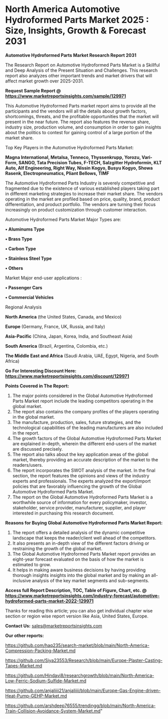 # North America Automotive Hydroformed Parts Market 2025 : Size, Insights, Growth & Forecast 2031

<strong>Automotive Hydroformed Parts Market Research Report 2031</strong>

The Research Report on Automotive Hydroformed Parts Market is a Skillful and Deep Analysis of the Present Situation and Challenges. This research report also analyzes other important trends and market drivers that will affect market growth over 2025-2031.

<strong>Request Sample Report @ <a href=https://www.marketreportsinsights.com/sample/129971>https://www.marketreportsinsights.com/sample/129971</a></strong>

This Automotive Hydroformed Parts market report aims to provide all the participants and the vendors will all the details about growth factors, shortcomings, threats, and the profitable opportunities that the market will present in the near future. The report also features the revenue share, industry size, production volume, and consumption in order to gain insights about the politics to contest for gaining control of a large portion of the market share.

Top Key Players in the Automotive Hydroformed Parts Market:

<strong>Magna International, Metalsa, Tenneco, Thyssenkrupp, Yorozu, Vari-Form, SANGO, Tata Precision Tubes, F-TECH, Salzgitter Hydroformin, KLT Auto, Alf Engineering, Right Way, Nissin Kogyo, Busyu Kogyo, Showa Rasenk, Electropneumatics, Pliant Bellows, TIMF</strong>

The Automotive Hydroformed Parts Industry is severely competitive and fragmented due to the existence of various established players taking part in different marketing strategies to increase their market share. The vendors operating in the market are profiled based on price, quality, brand, product differentiation, and product portfolio. The vendors are turning their focus increasingly on product customization through customer interaction.

Automotive Hydroformed Parts Market Major Types are:

<strong>• Aluminums Type

• Brass Type

• Carbon Type

• Stainless Steel Type

• Others</strong>

Market Major end-user applications :

<strong>• Passenger Cars

• Commercial Vehicles</strong>

Regional Analysis

</u><strong><b>North America</b></strong> (the United States, Canada, and Mexico)

<strong><b>Europe </b></strong>(Germany, France, UK, Russia, and Italy)

<strong><b>Asia-Pacific</b></strong> (China, Japan, Korea, India, and Southeast Asia)

<strong><b>South America</b></strong> (Brazil, Argentina, Colombia, etc.)

<strong><b>The Middle East and Africa</b></strong> (Saudi Arabia, UAE, Egypt, Nigeria, and South Africa)

<strong>Go For Interesting Discount Here: <a href=https://www.marketreportsinsights.com/discount/129971>https://www.marketreportsinsights.com/discount/129971</a></strong>

<strong>Points Covered in The Report:</strong>
<ol>
  <li>The major points considered in the Global Automotive Hydroformed Parts Market report include the leading competitors operating in the global market.</li>
  <li>The report also contains the company profiles of the players operating in the global market.</li>
  <li>The manufacture, production, sales, future strategies, and the technological capabilities of the leading manufacturers are also included in the report.</li>
  <li>The growth factors of the Global Automotive Hydroformed Parts Market are explained in-depth, wherein the different end-users of the market are discussed precisely.</li>
  <li>The report also talks about the key application areas of the global market, thereby providing an accurate description of the market to the readers/users.</li>
  <li>The report incorporates the SWOT analysis of the market. In the final section, the report features the opinions and views of the industry experts and professionals. The experts analyzed the export/import policies that are favorably influencing the growth of the Global Automotive Hydroformed Parts Market.</li>
  <li>The report on the Global Automotive Hydroformed Parts Market is a worthwhile source of information for every policymaker, investor, stakeholder, service provider, manufacturer, supplier, and player interested in purchasing this research document.</li>
</ol>
<strong>Reasons for Buying Global Automotive Hydroformed Parts Market Report:</strong>

<ol>
  <li>The report offers a detailed analysis of the dynamic competitive landscape that keeps the reader/client well ahead of the competitors.</li>
  <li>It also presents an in-depth view of the different factors driving or restraining the growth of the global market.</li>
  <li>The Global Automotive Hydroformed Parts Market report provides an eight-year forecast evaluated on the basis of how the market is estimated to grow.</li>
  <li>It helps in making aware business decisions by having providing thorough insights insights into the global market and by making an all-inclusive analysis of the key market segments and sub-segments.</li>
</ol>
<strong>Access full Report Description, TOC, Table of Figure, Chart, etc. @ <a href=https://www.marketreportsinsights.com/industry-forecast/automotive-hydroformed-parts-market-2022-129971>https://www.marketreportsinsights.com/industry-forecast/automotive-hydroformed-parts-market-2022-129971</a></strong>


Thanks for reading this article; you can also get individual chapter wise section or region wise report version like Asia, United States, Europe.

<strong>Contact Us:</strong>
sales@marketreportsinsights.com

<strong>Our other reports:</strong>

<a href=https://github.com/haq235/search-market/blob/main/North-America-Compression-Packing-Market.md>https://github.com/haq235/search-market/blob/main/North-America-Compression-Packing-Market.md</a>

<a href=https://github.com/Siya23553/Research/blob/main/Europe-Plaster-Casting-Tapes-Market.md>https://github.com/Siya23553/Research/blob/main/Europe-Plaster-Casting-Tapes-Market.md</a>

<a href=https://github.com/Hindavi8/researchgrowth/blob/main/North-America-Low-Ferric-Sodium-Sulfide-Market.md>https://github.com/Hindavi8/researchgrowth/blob/main/North-America-Low-Ferric-Sodium-Sulfide-Market.md</a>

<a href=https://github.com/anjaliiii21/anjaliiii/blob/main/Europe-Gas-Engine-driven-Heat-Pump-GEHP-Market.md>https://github.com/anjaliiii21/anjaliiii/blob/main/Europe-Gas-Engine-driven-Heat-Pump-GEHP-Market.md</a>

<a href=https://github.com/arshdeep76555/trendingg/blob/main/North-America-Train-Collision-Avoidance-System-Market.md>https://github.com/arshdeep76555/trendingg/blob/main/North-America-Train-Collision-Avoidance-System-Market.md</a>"
